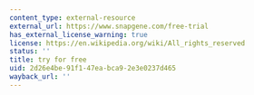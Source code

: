```yaml
---
content_type: external-resource
external_url: https://www.snapgene.com/free-trial
has_external_license_warning: true
license: https://en.wikipedia.org/wiki/All_rights_reserved
status: ''
title: try for free
uid: 2d26e4be-91f1-47ea-bca9-2e3e0237d465
wayback_url: ''
---
```

